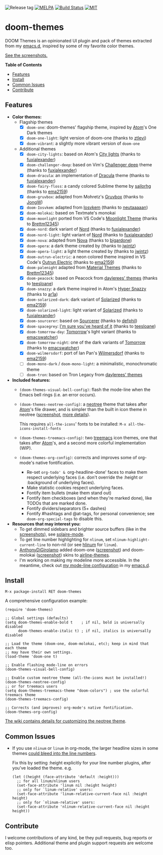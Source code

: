 ![Release tag](https://img.shields.io/github/tag/hlissner/emacs-doom-themes.svg?label=release&style=flat-square)
[![MELPA](http://melpa.org/packages/doom-themes-badge.svg?style=flat-square)](http://melpa.org/#/doom-themes)
[![Build Status](https://travis-ci.org/hlissner/emacs-doom-themes.svg?branch=master&style=flat-square)](https://travis-ci.org/hlissner/emacs-doom-themes)
[![MIT](https://img.shields.io/badge/license-MIT-green.svg?style=flat-square)](./LICENSE)

# doom-themes

DOOM Themes is an opinionated UI plugin and pack of themes extracted from my
[emacs.d], inspired by some of my favorite color themes.

[See the screenshots.][screenshots]

**Table of Contents**

- [Features](#features)
- [Install](#install)
- [Common Issues](#common-issues)
- [Contribute](#contribute)

## Features

- **Color themes:**
  - Flagship themes
    - [X] `doom-one`: doom-themes' flagship theme, inspired by [Atom]'s One Dark themes
    - [X] `doom-one-light`: light version of doom-one (thanks to [ztlevi])
    - [X] `doom-vibrant`: a slightly more vibrant version of `doom-one`
  - Additional themes
    - [X] `doom-city-lights`: based on Atom's [City lights][city-lights] (thanks to [fuxialexander])
    - [X] `doom-challenger-deep`: based on Vim's [Challenger deep][challenger-deep] theme (thanks to [fuxialexander])
    - [X] `doom-dracula`: an implementation of [Dracula][dracula] theme (thanks to [fuxialexander])
    - [X] `doom-fairy-floss`: a candy colored Sublime theme by [sailorhg] (thanks to [ema2159])
    - [X] `doom-gruvbox`: adapted from Mohretz's [Gruvbox][gruvbox] (thanks to [JongW])
    - [X] `doom-Iosvkem`: adapted from [Iosvkem][Iosvkem] (thanks to [neutaaaaan])
    - [X] `doom-molokai`: based on Textmate's monokai
	- [X] `doom-moonlight` ported from VS Code's [Moonlight Theme] (thanks to [Brettm12345])
    - [X] `doom-nord`: dark variant of [Nord][nord] (thanks to [fuxialexander])
    - [X] `doom-nord-light`: light variant of [Nord][nord] (thanks to [fuxialexander])
    - [X] `doom-nova`: adapted from [Nova] (thanks to [bigardone])
    - [X] `doom-opera`: a dark theme created by (thanks to [jwintz])
    - [X] `doom-opera-light`: a light theme created by (thanks to [jwintz])
    - [X] `doom-outrun-electric`: a neon colored theme inspired in VS Code's [Outrun Electric][outrun] (thanks to [ema2159])
	- [X] `doom-palenight` adapted from [Material Themes] (thanks to [Brettm12345])
    - [X] `doom-peacock`: based on Peacock from [daylerees' themes][daylerees] (thanks to [teesloane])
    - [X] `doom-snazzy`: a dark theme inspired in Atom's [Hyper Snazzy][snazzy] (thanks to [ar1a])
    - [X] `doom-solarized-dark`: dark variant of [Solarized][solarized] (thanks to [ema2159])
    - [X] `doom-solarized-light`: light variant of [Solarized][solarized] (thanks to [fuxialexander])
    - [X] `doom-sourcerer`: based on [Sourcerer][sourcerer] (thanks to [defphil])
    - [X] `doom-spacegrey`: [I'm sure you've heard of it][spacegrey] (thanks to [teesloane])
    - [x] `doom-tomorrow-day`: [Tomorrow][tomorrow]'s light variant (thanks to [emacswatcher])
    - [X] `doom-tomorrow-night`: one of the dark variants of [Tomorrow][tomorrow] (thanks to [emacswatcher])
    - [X] `doom-wilmersdorf`: port of Ian Pan's [Wilmersdorf] (thanks to [ema2159])
    - [ ] `doom-mono-dark` / `doom-mono-light`: a minimalistic, monochromatic theme
    - [ ] `doom-tron`: based on Tron Legacy from [daylerees' themes][daylerees]
- **Included features:**
  - `(doom-themes-visual-bell-config)`: flash the mode-line when the Emacs bell
    rings (i.e. an error occurs).
  - `(doom-themes-neotree-config)`: a [neotree] theme that takes after [Atom]'s
    file drawer, and is simpler than the built in icon theme in neotree
    ([screenshot](/../screenshots/doom-one.png), [more details][wiki]).

    This requires `all-the-icons`' fonts to be installed: `M-x
    all-the-icons-install-fonts`
  - `(doom-themes-treemacs-config)`: two [treemacs] icon themes, one that takes after
    [Atom]'s, and a second more colorful implementation (WIP).
  - `(doom-themes-org-config)`: corrects and improves some of org-mode's native
    fontification.
    -  Re-set `org-todo' & `org-headline-done' faces to make them respect
       underlying faces (i.e. don't override the :height or :background of
       underlying faces).
    -  Make statistic cookies respect underlying faces.
    -  Fontify item bullets (make them stand out)
    -  Fontify item checkboxes (and when they're marked done), like TODOs that
       are marked done.
    -  Fontify dividers/separators (5+ dashes)
    -  Fontify #hashtags and @at-tags, for personal convenience; see
       `doom-org-special-tags` to disable this.
- **Resources that may interest you:**
  - To get dimmed sidebars and brighter source buffers (like in the
    [screenshots]), see [solaire-mode].
  - To get line number highlighting for `nlinum`, set
    `nlinum-highlight-current-line` to non-nil (or see [hlinum] for `linum`).
  - [AnthonyDiGirolamo] added doom-one ([screenshot][airline-doom-one]) and
    doom-molokai ([screenshot][airline-doom-molokai]) skins to
    [airline-themes][airline-themes].
  - I'm working on making my modeline more accessible. In the meantime, check
    out [my mode-line configuration][mode-line] in my [emacs.d].

## Install

`M-x package-install RET doom-themes`

A comprehensive configuration example:

```emacs-lisp
(require 'doom-themes)

;; Global settings (defaults)
(setq doom-themes-enable-bold t    ; if nil, bold is universally disabled
      doom-themes-enable-italic t) ; if nil, italics is universally disabled

;; Load the theme (doom-one, doom-molokai, etc); keep in mind that each theme
;; may have their own settings.
(load-theme 'doom-one t)

;; Enable flashing mode-line on errors
(doom-themes-visual-bell-config)

;; Enable custom neotree theme (all-the-icons must be installed!)
(doom-themes-neotree-config)
;; or for treemacs users
(setq doom-themes-treemacs-theme "doom-colors") ; use the colorful treemacs theme
(doom-themes-treemacs-config)

;; Corrects (and improves) org-mode's native fontification.
(doom-themes-org-config)
```

[The wiki contains details for customizing the neotree theme][wiki].

## Common Issues

+ If you use `nlinum` or `linum` in org-mode, the larger headline sizes in some
  themes [could bleed into the line numbers](https://github.com/hlissner/emacs-doom-themes/issues/86).

  Fix this by setting :height explicitly for your line number plugins, after
  you've loaded the theme. e.g.

  ```emacs-lisp
  (let ((height (face-attribute 'default :height)))
    ;; for all linum/nlinum users
    (set-face-attribute 'linum nil :height height)
    ;; only for `linum-relative' users:
    (set-face-attribute 'linum-relative-current-face nil :height height)
    ;; only for `nlinum-relative' users:
    (set-face-attribute 'nlinum-relative-current-face nil :height height))
  ```

## Contribute

I welcome contributions of any kind, be they pull requests, bug reports or elisp
pointers. Additional theme and plugin support requests are welcome too.


[AnthonyDiGirolamo]: https://github.com/AnthonyDiGirolamo
[Atom]: http://atom.io
[Nova]: https://trevordmiller.com/projects/nova
[airline-doom-molokai]: https://github.com/AnthonyDiGirolamo/airline-themes/raw/master/screenshots/airline-doom-molokai-theme.png
[airline-doom-one]: https://github.com/AnthonyDiGirolamo/airline-themes/raw/master/screenshots/airline-doom-one-theme.png
[airline-themes]: https://github.com/AnthonyDiGirolamo/airline-themes
[all-the-icons]: https://github.com/domtronn/all-the-icons.el
[ar1a]: https://github.com/ar1a
[bigardone]: https://github.com/bigardone
[Brettm12345]: https://github.com/Brettm12345
[challenger-deep]: https://github.com/challenger-deep-theme/vim
[city-lights]: http://citylights.xyz/
[daylerees]: http://daylerees.github.io/
[defphil]: https://github.com/defphil
[dracula]: https://draculatheme.com/
[ema2159]: https://github.com/ema2159
[emacs.d]: https://github.com/hlissner/.emacs.d
[emacswatcher]: https://github.com/emacswatcher
[fuxialexander]: https://github.com/fuxialexander
[gruvbox]: https://github.com/morhetz/gruvbox
[hlinum]: https://melpa.org/#/hlinum
[issues]: https://github.com/hlissner/emacs-doom-themes/issues
[Iosvkem]: https://github.com/neutaaaaan/iosvkem
[jwintz]: https://github.com/jwintz
[JongW]: https://github.com/JongW
[Material Themes]: https://github.com/equinusocio/vsc-material-theme
[Moonlight Theme]: https://github.com/atomiks/moonlight-vscode-theme
[mode-line]: https://github.com/hlissner/.emacs.d/blob/master/modules/ui/doom-modeline/config.el
[neotree]: https://github.com/jaypei/emacs-neotree
[nlinum-hl]: https://github.com/hlissner/emacs-nlinum-hl
[neutaaaaan]: https://github.com/neutaaaaan
[nord]: https://www.nordtheme.com/
[outrun]: https://github.com/samrap/outrun-theme-vscode
[sailorhg]: https://sailorhg.github.io/fairyfloss/
[screenshots]: https://github.com/hlissner/emacs-doom-themes/tree/screenshots
[snazzy]: https://github.com/sindresorhus/hyper-snazzy
[solarized]: http://ethanschoonover.com/solarized
[solaire-mode]: https://github.com/hlissner/emacs-solaire-mode
[sourcerer]: https://github.com/xero/sourcerer.vim
[spacegrey]: http://kkga.github.io/spacegray/
[teesloane]: https://github.com/teesloane
[tomorrow]: https://github.com/ChrisKempson/Tomorrow-Theme
[treemacs]: https://github.com/Alexander-Miller/treemacs
[wiki]: https://github.com/hlissner/emacs-doom-themes/wiki
[Wilmersdorf]: https://https://github.com/ianpan870102/wilmersdorf-emacs-theme
[ztlevi]: https://github.com/ztlevi
